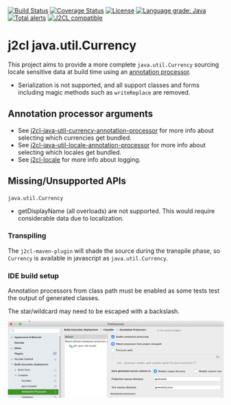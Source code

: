 [![Build Status](https://github.com/mP1/j2cl-java-util-Currency/workflows/build.yaml/badge.svg)](https://github.com/mP1/j2cl-java-util-Currency/actions/workflows/build.yaml/badge.svg)
[![Coverage Status](https://coveralls.io/repos/github/mP1/j2cl-java-util-Currency/badge.svg?branch=master)](https://coveralls.io/github/mP1/j2cl-java-util-Currency?branch=master)
[![License](https://img.shields.io/badge/License-Apache%202.0-blue.svg)](https://opensource.org/licenses/Apache-2.0)
[![Language grade: Java](https://img.shields.io/lgtm/grade/java/g/mP1/j2cl-java-util-Currency.svg?logo=lgtm&logoWidth=18)](https://lgtm.com/projects/g/mP1/j2cl-java-util-Currency/context:java)
[![Total alerts](https://img.shields.io/lgtm/alerts/g/mP1/j2cl-java-util-Currency.svg?logo=lgtm&logoWidth=18)](https://lgtm.com/projects/g/mP1/j2cl-java-util-Currency/alerts/)
[![J2CL compatible](https://img.shields.io/badge/J2CL-compatible-brightgreen.svg)](https://github.com/mP1/j2cl-central)



#  j2cl java.util.Currency

This project aims to provide a more complete `java.util.Currency` sourcing locale sensitive data at build time using
an [annotation processor](https://github.com/mP1/j2cl-java-util-currency-annotation-processor).

- Serialization is not supported, and all support classes and forms including magic methods such as `writeReplace` are removed.



## Annotation processor arguments

- See [j2cl-java-util-currency-annotation-processor](https://github.com/mP1/j2cl-java-util-locale-annotation-processor) for more info about selecting which currencies get bundled.
- See [j2cl-java-util-locale-annotation-processor](https://github.com/mP1/j2cl-java-util-locale-annotation-processor) for more info about selecting which locales get bundled.
- See [j2cl-locale](https://github.com/mP1/j2cl-locale) for more info about logging.


## Missing/Unsupported APIs

`java.util.Currency`

- getDisplayName (all overloads) are not supported. This would require considerable data due to localization.




### Transpiling

The `j2cl-maven-plugin` will shade the source during the transpile phase, so `Currency`
is available in javascript as `java.util.Currency`. 



### IDE build setup

Annotation processors from class path must be enabled as some tests test the output of generated classes.

The star/wildcard may need to be escaped with a backslash.

![Intellij -> System Preferences -> Annotation Processors](intellij-enable-annotation-processors.png)
